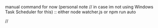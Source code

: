 manual command for now (personal note // in case im not using Windows Task Scheduler for this) :: either node watcher.js or npm run auto

//
